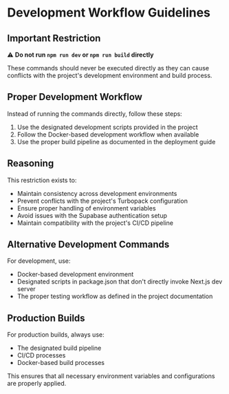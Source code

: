 # Development Workflow Guidelines

## Important Restriction

⚠️ **Do not run `npm run dev` or `npm run build` directly**

These commands should never be executed directly as they can cause conflicts with the project's development environment and build process.

## Proper Development Workflow

Instead of running the commands directly, follow these steps:

1. Use the designated development scripts provided in the project
2. Follow the Docker-based development workflow when available
3. Use the proper build pipeline as documented in the deployment guide

## Reasoning

This restriction exists to:
- Maintain consistency across development environments
- Prevent conflicts with the project's Turbopack configuration
- Ensure proper handling of environment variables
- Avoid issues with the Supabase authentication setup
- Maintain compatibility with the project's CI/CD pipeline

## Alternative Development Commands

For development, use:
- Docker-based development environment
- Designated scripts in package.json that don't directly invoke Next.js dev server
- The proper testing workflow as defined in the project documentation

## Production Builds

For production builds, always use:
- The designated build pipeline
- CI/CD processes
- Docker-based build processes

This ensures that all necessary environment variables and configurations are properly applied.